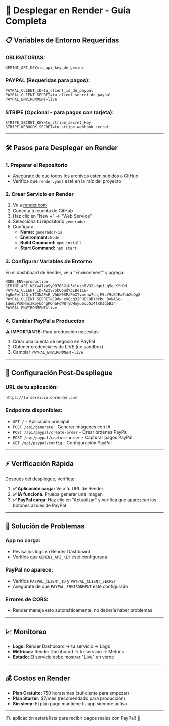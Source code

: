 # 🚀 Desplegar en Render - Guía Completa

## 📋 Variables de Entorno Requeridas

### **OBLIGATORIAS:**
```
GEMINI_API_KEY=tu_api_key_de_gemini
```

### **PAYPAL (Requeridas para pagos):**
```
PAYPAL_CLIENT_ID=tu_client_id_de_paypal
PAYPAL_CLIENT_SECRET=tu_client_secret_de_paypal
PAYPAL_ENVIRONMENT=live
```

### **STRIPE (Opcional - para pagos con tarjeta):**
```
STRIPE_SECRET_KEY=tu_stripe_secret_key
STRIPE_WEBHOOK_SECRET=tu_stripe_webhook_secret
```

---

## 🛠️ Pasos para Desplegar en Render

### 1. **Preparar el Repositorio**
- Asegúrate de que todos los archivos estén subidos a GitHub
- Verifica que `render.yaml` esté en la raíz del proyecto

### 2. **Crear Servicio en Render**
1. Ve a [render.com](https://render.com)
2. Conecta tu cuenta de GitHub
3. Haz clic en "New +" → "Web Service"
4. Selecciona tu repositorio `generador`
5. Configura:
   - **Name:** `generador-ia`
   - **Environment:** `Node`
   - **Build Command:** `npm install`
   - **Start Command:** `npm start`

### 3. **Configurar Variables de Entorno**
En el dashboard de Render, ve a "Environment" y agrega:

```
NODE_ENV=production
GEMINI_API_KEY=AIzaSyDD70RGjU3xluzslV32-dqe1Lq5e-KYrDM
PAYPAL_CLIENT_ID=AZzv7SbQoudYpLBo118-5g0mFet1JG_nTC3NAPmE_VAbX0SPaPmXTvmsnw7chjF5cY9sKJExZ4bZqQg2
PAYPAL_CLIENT_SECRET=EDdw_zXCcq3IFH0COBYdcbu_DvNASc-IWemvPs0HnszR5ybd4gPOnaFqW8TyUHoyu6cJGI4tKKJqbB3n
PAYPAL_ENVIRONMENT=live
```

### 4. **Cambiar PayPal a Producción**
⚠️ **IMPORTANTE:** Para producción necesitas:
1. Crear una cuenta de negocio en PayPal
2. Obtener credenciales de LIVE (no sandbox)
3. Cambiar `PAYPAL_ENVIRONMENT=live`

---

## 🔧 Configuración Post-Despliegue

### **URL de tu aplicación:**
```
https://tu-servicio.onrender.com
```

### **Endpoints disponibles:**
- `GET /` - Aplicación principal
- `POST /api/generate` - Generar imágenes con IA
- `POST /api/paypal/create-order` - Crear órdenes PayPal
- `POST /api/paypal/capture-order` - Capturar pagos PayPal
- `GET /api/paypal/config` - Configuración PayPal

---

## ⚡ Verificación Rápida

Después del despliegue, verifica:

1. **✅ Aplicación carga:** Ve a tu URL de Render
2. **✅ IA funciona:** Prueba generar una imagen
3. **✅ PayPal carga:** Haz clic en "Actualizar" y verifica que aparezcan los botones azules de PayPal

---

## 🐛 Solución de Problemas

### **App no carga:**
- Revisa los logs en Render Dashboard
- Verifica que `GEMINI_API_KEY` esté configurada

### **PayPal no aparece:**
- Verifica `PAYPAL_CLIENT_ID` y `PAYPAL_CLIENT_SECRET`
- Asegúrate de que `PAYPAL_ENVIRONMENT` esté configurado

### **Errores de CORS:**
- Render maneja esto automáticamente, no debería haber problemas

---

## 📈 Monitoreo

- **Logs:** Render Dashboard → tu servicio → Logs
- **Métricas:** Render Dashboard → tu servicio → Metrics
- **Estado:** El servicio debe mostrar "Live" en verde

---

## 💰 Costos en Render

- **Plan Gratuito:** 750 horas/mes (suficiente para empezar)
- **Plan Starter:** $7/mes (recomendado para producción)
- **Sin sleep:** El plan pago mantiene tu app siempre activa

---

¡Tu aplicación estará lista para recibir pagos reales con PayPal! 🎉